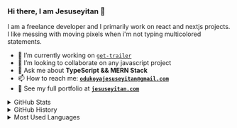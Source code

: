 ### Hi there, I am Jesuseyitan 👋

<p>
I am a freelance developer and I primarily work on react and nextjs projects.
<br/>I like messing with moving pixels when i'm not typing multicolored statements.
</p>

<!--
**Setoryz/Setoryz** is a ✨ _special_ ✨ repository because its `README.md` (this file) appears on your GitHub profile. -->

<!-- Here are some ideas to get you started: -->

<!-- - 🌱 I’m currently learning best React Development Practices -->
<!-- - 🤔 I’m looking for help with ... -->

- 🔭 I’m currently working on [`get-trailer`](https://github.com/Setoryz/get-trailer)
- 👯 I’m looking to collaborate on any javascript project
- 💬 Ask me about **TypeScript && MERN Stack**
- 📫 How to reach me: **[`odukoyajesuseyitan@gmail.com`](mailto:odukoyajesuseyitan@gmail.com)**
- 💼 See my full portfolio at **[`jesuseyitan.com`](https://jesuseyitan.com)**
  <!-- - 😄 Pronouns: ... -->
  <!-- - ⚡ Fun fact: ... -->

<div>
<details>
  <summary>GitHub Stats</summary>

  <img align="center" alt="codeSTACKr's GitHub Stats" src="https://github-readme-stats.codestackr.vercel.app/api?username=setoryz&show_icons=true&hide_border=true" />

</details>
</div>

<div>
<details>
  <summary>GitHub History</summary>
  <p><img align="center" src="https://github-readme-streak-stats.herokuapp.com/?user=setoryz&" alt="setoryz" /></p>
.
</details>
</div>

<div>
<details>
  <summary>Most Used Languages</summary>

<p><img align="center" src="https://github-readme-stats.vercel.app/api/top-langs?username=setoryz&show_icons=true&locale=en&layout=compact" alt="drakosi99" /></p>
</details>
</div>
